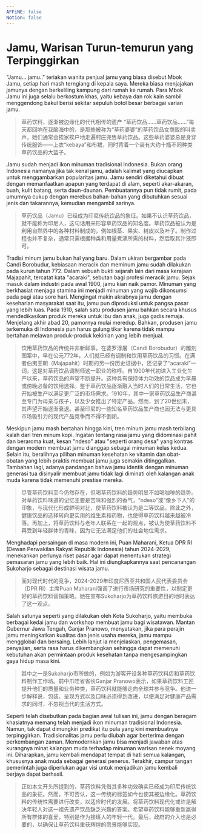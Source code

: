 ```yaml
---
AFFiNE: false
Notion: false
---
```


# Jamu, Warisan Turun-temurun yang Terpinggirkan

"Jamu... jamu.." teriakan wanita penjual jamu yang biasa disebut Mbok Jamu, setiap hari mash terngiang di kepala saya. Mereka biasa menjajakan jamunya dengan berkeliling kampung dari rumah ke rumah. Para Mbok Jamu ini juga selalu berkostum khas, yaitu kebaya dan rok kain sambil menggendong bakul berisi sekitar sepuluh botol besar berbagai varian jamu.

> 草药饮料，逐渐被边缘化的代代相传的遗产
> “草药饮品……草药饮品……”每天都回响在我脑海中的，是那些被称为“草药婆婆”的草药饮品女商贩的叫卖声。她们通常会挨家挨户地走遍村庄兜售草药饮品。这些草药婆婆总是身穿传统服饰——上衣“kebaya”和布裙，同时背着一个装有大约十瓶不同种类草药饮品的大篮子。

Jamu sudah menjadi ikon minuman tradisional Indonesia. Bukan orang Indonesia namanya jika tak kenal jamu, adalah kalimat yang diucapkan untuk menggambarkan popularitas jamu. Jamu sendiri diketahui dibuat dengan memanfaatkan apapun yang terdapat di alam, seperti akar-akaran, buah, kulit batang, serta daun-daunan. Pembuatannya pun tidak rumit, pada umumnya cukup dengan merebus bahan-bahan yang dibutuhkan sesuai jenis dan takarannya, kemudian mengambil sarinya.

> 草药饮品（Jamu）已经成为印尼传统饮品的象征。如果不认识草药饮品，就不能称为印尼人，这句话用来形容草药饮品的知名度。草药饮品被认为是利用自然界中的各种材料制成的，例如根茎、果实、树皮以及叶子。制作过程也并不复杂，通常只需根据种类和用量煮沸所需的材料，然后取其汁液即可。

Tradisi minum jamu bukan hal yang baru. Dalam ukiran bergambar pada Candi Borobudur, kebiasaan meracik dan meminum jamu sudah dilakukan pada kurun tahun 772. Dalam sebuah bukti sejarah lain dari masa kerajaan Majapahit, tercatat kata "acaraki", sebutan bagi profesi meracik jamu. Sejak masuk dalam industri pada awal 1900, jamu kian naik pamor. Minuman yang berkhasiat menjaga stamina ini menjadi minuman yang wajib dikonsumsi pada pagi atau sore hari. Mengingat makin akrabnya jamu dengan keseharian masyarakat saat itu, jamu pun diproduksi untuk pangsa pasar yang lebih luas. Pada 1910, salah satu produsen jamu bahkan secara khusus mendedikasikan produk mereka untuk ibu dan anak, juga gadis remaja. Menjelang akhir abad 20, pamornya mulai meredup. Bahkan, produsen jamu terkemuka di Indonesia pun harus gulung tikar karena tidak mampu bertahan melawan produk-produk kekinian yang lebih menjual.

> 饮用草药饮品的传统并非新鲜事。在婆罗浮屠（Candi Borobudur）的雕刻图案中，早在公元772年，人们就已经有调制和饮用草药饮品的习惯。在满者伯夷王朝（Majapahit）时期的另一份历史证据中，还记录了“acaraki”一词，这是对草药饮品调制师这一职业的称呼。自1900年代初进入工业化生产以来，草药饮品的声望不断提升。这种具有保持体力功效的饮品成为早晨或傍晚必备的饮用选择。鉴于草药饮品逐渐融入当时人们的日常生活，它也开始被生产以满足更广泛的市场需求。1910年，其中一家草药饮品生产商甚至专门为母亲与孩子，以及少女推出了特定产品。然而，到了20世纪末，其声望开始逐渐衰退。甚至印尼的一些知名草药饮品生产商也因无法与更具市场吸引力的现代产品竞争而不得不倒闭。

Meskipun jamu mash bertahan hingga kini, tren minum jamu mash terbilang kalah dari tren minum kopi. Ingatan tentang rasa jamu yang didominasi pahit dan beraroma kuat, kesan "ndeso" atau "seperti orang desa" yang kontras dengan modern membuat jamu dianggap sebagai minuman kelas kedua. Selain itu, beralihnya pilihan minuman kesehatan ke vitamin dan obat-obatan yang lebih praktis membuat jamu juga semakin ditinggalkan. Tambahan lagi, adanya pandangan bahwa jamu identik dengan minuman generasi tua disinyalir membuat jamu tidak lagi diminati oleh kalangan anak muda karena tidak memenuhi prestise mereka.

> 尽管草药饮料至今仍然存在，但喝草药饮料的趋势明显不如喝咖啡的趋势。对草药饮料味道的记忆主要是苦味和强烈的香气，“ndeso”或“像乡下人”的印象，与现代化形成鲜明对比，使草药饮料被认为是二等饮品。除此之外，健康饮品的选择转向更实用的维生素和药物，也使得草药饮料越来越被冷落。再加上，将草药饮料与老年人联系在一起的观点，被认为使草药饮料不再受到年轻群体的青睐，因为它无法满足他们的社会地位需求。

Menghadapi persaingan di masa modern ini, Puan Maharani, Ketua DPR RI (Dewan Perwakilan Rakyat Republik Indonesia) tahun 2024-2029, menekankan perlunya riset pasar agar dapat menentukan strategi pemasaran jamu yang lebih baik. Hal ini diungkapkannya saat pencanangan Sukoharjo sebagai destinasi wisata jamu.

> 面对现代时代的竞争，2024-2029年印度尼西亚共和国人民代表委员会（DPR RI）主席Puan Maharani强调了进行市场研究的重要性，以制定更好的草药饮料营销策略。她在宣布Sukoharjo为草药饮料旅游目的地时表达了这一观点。

Salah satunya seperti yang dilakukan oleh Kota Sukoharjo, yaitu membuka berbagai kedai jamu dan workshop membuat jamu bagi wisatawan. Mantan Gubernur Jawa Tengah, Ganjar Pranowo, menyatakan, jika para perajin jamu meningkatkan kualitas dan jenis usaha mereka, jamu mampu mengglobal dan bersaing. Lebih lanjut ia menjelaskan, pengemasan, penyajian, serta rasa harus dikembangkan sehingga dapat memenuhi kebutuhan akan permintaan produk kesehatan tanpa mengesampingkan gaya hidup masa kini.

> 其中之一是Sukoharjo市所做的，例如为游客开设各种草药饮料店和草药饮料制作工作坊。前中爪哇省省长Ganjar Pranowo表示，如果草药饮料工匠提升他们的质量和业务种类，草药饮料就能够走向全球并参与竞争。他进一步解释说，包装、呈现方式以及口味必须得到改进，以便满足对健康产品需求的同时，不忽视当代的生活方式。

Seperti telah disebutkan pada bagian awal tulisan ini, jamu dengan beragam khasiatnya memang telah menjadi ikon minuman tradisional Indonesia. Namun, tak dapat dimungkiri predikat itu pula yang kini membuatnya terpinggirkan. Tradisionalitas jamu perlu diubah agar berterima dengan perkembangan zaman. Memodernkan jamu bisa menjadi jawaban atas kurangnya minat kalangan muda terhadap minuman warisan nenek moyang ini. Diharapkan, jamu kembali mendapat tempat di hati semua kalangan, khususnya anak muda sebagai generasi penerus. Terakhir, campur tangan pemerintah juga diperlukan agar visi untuk menjadikan jamu kembali berjaya dapat berhasil.

> 正如本文开头所提到的，草药饮料凭借其多种功效确实已经成为印尼传统饮品的象征。然而，不可否认，这一传统的标签如今也使其被边缘化。草药饮料的传统性需要进行改变，以适应时代的发展。将草药饮料现代化或许是解决年轻人对这一祖先遗产饮品缺乏兴趣的答案。希望草药饮料能够重新赢得所有群体的喜爱，特别是作为接班人的年轻一代。最后，政府的介入也是必要的，以确保让草药饮料重获辉煌的愿景能够实现。
